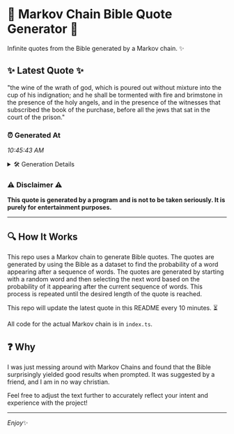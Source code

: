 # 📖 Markov Chain Bible Quote Generator 📖

Infinite quotes from the Bible generated by a Markov chain. ✨

## ✨ Latest Quote ✨
"the wine of the wrath of god, which is poured out without mixture into the cup of his indignation; and he shall be tormented with fire and brimstone in the presence of the holy angels, and in the presence of the witnesses that subscribed the book of the purchase, before all the jews that sat in the court of the prison."

### ⏰ Generated At
*10:45:43 AM*

<details>
    <summary>🛠️ Generation Details</summary>
    <p>
        <strong>🌱 Seed:</strong> the<br>
        <strong>🔄 Iterations:</strong> 60<br>
        <strong>📜 Context History:</strong><br>[ the ]: wine<br>[ the, wine ]: of<br>[ the, wine, of ]: the<br>[ the, wine, of, the ]: wrath<br>[ the, wine, of, the, wrath ]: of<br>[ the, wine, of, the, wrath, of ]: god,<br>[ wine, of, the, wrath, of, god, ]: which<br>[ of, the, wrath, of, god,, which ]: is<br>[ the, wrath, of, god,, which, is ]: poured<br>[ wrath, of, god,, which, is, poured ]: out<br>[ of, god,, which, is, poured, out ]: without<br>[ god,, which, is, poured, out, without ]: mixture<br>[ which, is, poured, out, without, mixture ]: into<br>[ is, poured, out, without, mixture, into ]: the<br>[ poured, out, without, mixture, into, the ]: cup<br>[ out, without, mixture, into, the, cup ]: of<br>[ without, mixture, into, the, cup, of ]: his<br>[ mixture, into, the, cup, of, his ]: indignation;<br>[ into, the, cup, of, his, indignation; ]: and<br>[ the, cup, of, his, indignation;, and ]: he<br>[ cup, of, his, indignation;, and, he ]: shall<br>[ of, his, indignation;, and, he, shall ]: be<br>[ his, indignation;, and, he, shall, be ]: tormented<br>[ indignation;, and, he, shall, be, tormented ]: with<br>[ and, he, shall, be, tormented, with ]: fire<br>[ he, shall, be, tormented, with, fire ]: and<br>[ shall, be, tormented, with, fire, and ]: brimstone<br>[ be, tormented, with, fire, and, brimstone ]: in<br>[ tormented, with, fire, and, brimstone, in ]: the<br>[ with, fire, and, brimstone, in, the ]: presence<br>[ fire, and, brimstone, in, the, presence ]: of<br>[ and, brimstone, in, the, presence, of ]: the<br>[ brimstone, in, the, presence, of, the ]: holy<br>[ in, the, presence, of, the, holy ]: angels,<br>[ the, presence, of, the, holy, angels, ]: and<br>[ presence, of, the, holy, angels,, and ]: in<br>[ of, the, holy, angels,, and, in ]: the<br>[ the, holy, angels,, and, in, the ]: presence<br>[ holy, angels,, and, in, the, presence ]: of<br>[ angels,, and, in, the, presence, of ]: the<br>[ and, in, the, presence, of, the ]: witnesses<br>[ in, the, presence, of, the, witnesses ]: that<br>[ the, presence, of, the, witnesses, that ]: subscribed<br>[ presence, of, the, witnesses, that, subscribed ]: the<br>[ of, the, witnesses, that, subscribed, the ]: book<br>[ the, witnesses, that, subscribed, the, book ]: of<br>[ witnesses, that, subscribed, the, book, of ]: the<br>[ that, subscribed, the, book, of, the ]: purchase,<br>[ subscribed, the, book, of, the, purchase, ]: before<br>[ the, book, of, the, purchase,, before ]: all<br>[ book, of, the, purchase,, before, all ]: the<br>[ of, the, purchase,, before, all, the ]: jews<br>[ the, purchase,, before, all, the, jews ]: that<br>[ purchase,, before, all, the, jews, that ]: sat<br>[ before, all, the, jews, that, sat ]: in<br>[ all, the, jews, that, sat, in ]: the<br>[ the, jews, that, sat, in, the ]: court<br>[ jews, that, sat, in, the, court ]: of<br>[ that, sat, in, the, court, of ]: the<br>[ sat, in, the, court, of, the ]: prison.<br>
    </p>
</details>

### ⚠️ Disclaimer ⚠️
**This quote is generated by a program and is not to be taken seriously. It is purely for entertainment purposes.**

---

## 🔍 How It Works

This repo uses a Markov chain to generate Bible quotes. The quotes are generated by using the Bible as a dataset to find the probability of a word appearing after a sequence of words. The quotes are generated by starting with a random word and then selecting the next word based on the probability of it appearing after the current sequence of words. This process is repeated until the desired length of the quote is reached.

This repo will update the latest quote in this README every 10 minutes. ⏳

All code for the actual Markov chain is in `index.ts`.

## ❓ Why

I was just messing around with Markov Chains and found that the Bible surprisingly yielded good results when prompted. 
It was suggested by a friend, and I am in no way christian.

Feel free to adjust the text further to accurately reflect your intent and experience with the project!

---

*Enjoy*✨
